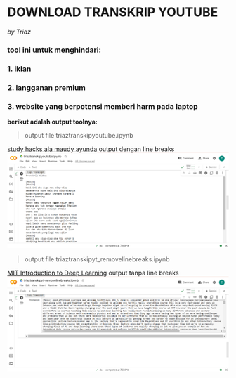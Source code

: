 # DOWNLOAD TRANSKRIP YOUTUBE 
_by Triaz_
### tool ini untuk menghindari:
### 1. iklan 
### 2. langganan premium
### 3. website yang berpotensi memberi harm pada laptop


  
  **berikut adalah output toolnya:**
> output file triaztranskipyoutube.ipynb

[study hacks ala maudy ayunda](https://www.youtube.com/watch?v=OIa5zbXbiqo)
 output dengan line breaks
![dengan line breaks](https://github.com/triasnugra/transkripyoutube/blob/main/assets/maudytranskrip.png)


  
> output file triaztranskipyt_removelinebreaks.ipynb

[MIT Introduction to Deep Learning](https://www.youtube.com/watch?v=ErnWZxJovaM)
 output tanpa line breaks
![tanpa line breaks](https://github.com/triasnugra/transkripyoutube/blob/main/assets/mittranskrip.png)
